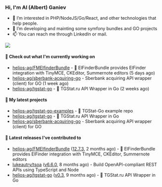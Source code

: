 ### Hi, I'm Al (Albert) Ganiev

- 👀 I’m interested in PHP/NodeJS/Go/React, and other technologies that help people.
- 🌱 I’m developing and mainting some symfony bundles and GO projects 
- 📫 You can reach me through LinkedIn or mail.

<picture>
  <source
    srcset="https://github-readme-stats.vercel.app/api?username=helios-ag&show_icons=true&theme=dark&hide=contribs,prs"
    media="(prefers-color-scheme: dark)"
  />
  <source
    srcset="https://github-readme-stats.vercel.app/api?username=helios-ag&show_icons=true&hide=contribs,prs"
    media="(prefers-color-scheme: light), (prefers-color-scheme: no-preference)"
  />
  <img src="https://github-readme-stats.vercel.app/api?username=helios-ag&show_icons=true&hide=contribs,prs" />
</picture>


#### 👷 Check out what I'm currently working on

- [helios-ag/FMElfinderBundle](https://github.com/helios-ag/FMElfinderBundle) - :file_folder: ElFinderBundle provides ElFinder integration with TinyMCE, CKEditor, Summernote editors (5 days ago)
- [helios-ag/sberbank-acquiring-go](https://github.com/helios-ag/sberbank-acquiring-go) - Sberbank acquiring API wrapper (client) for GO (1 week ago)
- [helios-ag/tgstat-go](https://github.com/helios-ag/tgstat-go) - :rocket: TGStat.ru API Wrapper in Go (2 weeks ago)

#### 🌱 My latest projects

- [helios-ag/tgstat-go-examples](https://github.com/helios-ag/tgstat-go-examples) - :rocket: TGStat-Go example repo
- [helios-ag/tgstat-go](https://github.com/helios-ag/tgstat-go) - :rocket: TGStat.ru API Wrapper in Go
- [helios-ag/sberbank-acquiring-go](https://github.com/helios-ag/sberbank-acquiring-go) - Sberbank acquiring API wrapper (client) for GO

#### 🔭 Latest releases I've contributed to

- [helios-ag/FMElfinderBundle](https://github.com/helios-ag/FMElfinderBundle) ([12.7.3](https://github.com/helios-ag/FMElfinderBundle/releases/tag/12.7.3), 2 months ago) - :file_folder: ElFinderBundle provides ElFinder integration with TinyMCE, CKEditor, Summernote editors
- [lukeautry/tsoa](https://github.com/lukeautry/tsoa) ([v6.6.0](https://github.com/lukeautry/tsoa/releases/tag/v6.6.0), 8 months ago) - Build OpenAPI-compliant REST APIs using TypeScript and Node
- [helios-ag/tgstat-go](https://github.com/helios-ag/tgstat-go) ([v0.3](https://github.com/helios-ag/tgstat-go/releases/tag/v0.3), 9 months ago) - :rocket: TGStat.ru API Wrapper in Go
